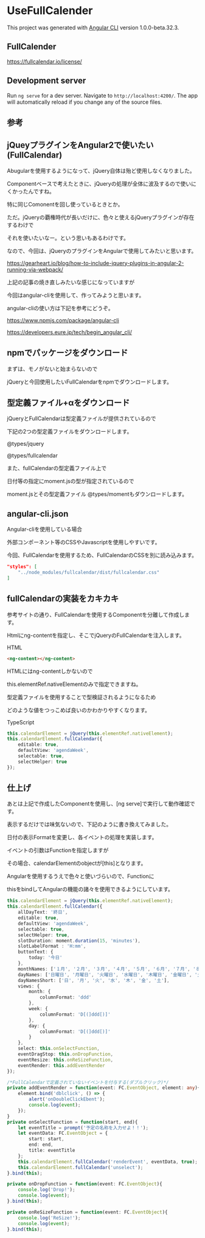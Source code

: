 # UseFullCalender

This project was generated with [Angular CLI](https://github.com/angular/angular-cli) version 1.0.0-beta.32.3.

## FullCalender
https://fullcalendar.io/license/

## Development server
Run `ng serve` for a dev server. Navigate to `http://localhost:4200/`. The app will automatically reload if you change any of the source files.

## 参考


## jQueyプラグインをAngular2で使いたい(FullCalendar)

Abugularを使用するようになって、jQuery自体は殆ど使用しなくなりました。

Componentベースで考えたときに、jQueryの処理が全体に波及するので使いにくかったんですね。

特に同じComonentを回し使っているときとか。

ただ。jQueryの覇権時代が長いだけに、色々と使えるjQueryプラグインが存在するわけで

それを使いたいなー。という思いもあるわけです。

なので、今回は、jQueryのプラグインをAngularで使用してみたいと思います。

https://gearheart.io/blog/how-to-include-jquery-plugins-in-angular-2-running-via-webpack/

上記の記事の焼き直しみたいな感じになっていますが

今回はangular-cliを使用して、作ってみようと思います。

angular-cliの使い方は下記を参考にどうぞ。

https://www.npmjs.com/package/angular-cli

https://developers.eure.jp/tech/begin_angular_cli/

## npmでパッケージをダウンロード

まずは、モノがないと始まらないので

jQueryと今回使用したいFullCalendarをnpmでダウンロードします。

## 型定義ファイル+αをダウンロード

jQueryとFullCalendarは型定義ファイルが提供されているので

下記の2つの型定義ファイルをダウンロードします。

@types/jquery

@types/fullcalendar

また、fullCalendarの型定義ファイル上で

日付等の指定にmoment.jsの型が指定されているので

moment.jsとその型定義ファイル @types/momentもダウンロードします。

## angular-cli.json

Angular-cliを使用している場合

外部コンポーネント等のCSSやJavascriptを使用しやすいです。

今回、FullCalendarを使用するため、FullCalendarのCSSを別に読み込みます。

``` json
"styles": [
    "../node_modules/fullcalendar/dist/fullcalendar.css"
]
```

## fullCalendarの実装をカキカキ

参考サイトの通り、FullCalendarを使用するComponentを分離して作成します。

Htmlにng-contentを指定し、そこでjQueryのFullCalendarを注入します。

HTML
``` html
<ng-content></ng-content>
```

HTMLにはng-contentしかないので

this.elementRef.nativeElementのみで指定できますね。

型定義ファイルを使用することで型検証されるようになるため

どのような値をつっこめば良いのかわかりやすくなります。

TypeScript
``` typescript
this.calendarElement = jQuery(this.elementRef.nativeElement);
this.calendarElement.fullCalendar({
    editable: true,
    defaultView: 'agendaWeek',
    selectable: true,
    selectHelper: true
});
```

## 仕上げ

あとは上記で作成したComponentを使用し、[ng serve]で実行して動作確認です。

表示するだけでは味気ないので、下記のように書き換えてみました。

日付の表示Formatを変更し、各イベントの処理を実装します。

イベントの引数はFunctionを指定しますが

その場合、calendarElementのobjectが[this]となります。

Angularを使用するうえで色々と使いづらいので、Functionに

thisをbindしてAngularの機能の諸々を使用できるようにしています。

``` typescript
this.calendarElement = jQuery(this.elementRef.nativeElement);
this.calendarElement.fullCalendar({
    allDayText: '終日',
    editable: true,
    defaultView: 'agendaWeek',
    selectable: true,
    selectHelper: true,
    slotDuration: moment.duration(15, 'minutes'),
    slotLabelFormat : 'H:mm',
    buttonText: {
        today: '今日'
    },
    monthNames: ['１月', '２月', '３月', '４月', '５月', '６月', '７月', '８月', '９月', '１０月', '１１月', '１２月'],
    dayNames: ['日曜日', '月曜日', '火曜日', '水曜日', '木曜日', '金曜日', '土曜日'],
    dayNamesShort: ['日', '月', '火', '水', '木', '金', '土'],
    views: {
        month: {
            columnFormat: 'ddd'
        },
        week: {
            columnFormat: 'D[(]ddd[)]'
        },
        day: {
            columnFormat: 'D[(]ddd[)]'
        }
    },
    select: this.onSelectFunction,
    eventDragStop: this.onDropFunction,
    eventResize: this.onReSizeFunction,
    eventRender: this.addEventRender
});
```

``` typescript
/*FullCalendarで定義されていないイベントを付与する(ダブルクリック)*/
private addEventRender = function(event: FC.EventObject, element: any){
    element.bind('dblclick', () => {
        alert('onDoubleClickEbent');
        console.log(event);
    });
}
private onSelectFunction = function(start, end){
    let eventTitle = prompt('予定の名称を入力せよ！！');
    let eventData: FC.EventObject = {
        start: start,
        end: end,
        title: eventTitle
    };
    this.calendarElement.fullCalendar('renderEvent', eventData, true);
    this.calendarElement.fullCalendar('unselect');
}.bind(this);

private onDropFunction = function(event: FC.EventObject){
    console.log('Drop!');
    console.log(event);
}.bind(this);

private onReSizeFunction = function(event: FC.EventObject){
    console.log('ReSize!');
    console.log(event);
}.bind(this);
```